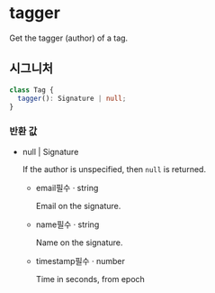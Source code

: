 # tagger

Get the tagger (author) of a tag.

## 시그니처

```ts
class Tag {
  tagger(): Signature | null;
}
```

### 반환 값

<ul class="param-ul">
  <li class="param-li param-li-root">
    <span class="param-type">null | Signature</span>
    <br>
    <p class="param-description">If the author is unspecified, then  <code>null</code>  is returned.</p>
    <ul class="param-ul">
      <li class="param-li">
        <span class="param-name">email</span><span class="param-required">필수</span>&nbsp;·&nbsp;<span class="param-type">string</span>
        <br>
        <p class="param-description">Email on the signature.</p>
      </li>
      <li class="param-li">
        <span class="param-name">name</span><span class="param-required">필수</span>&nbsp;·&nbsp;<span class="param-type">string</span>
        <br>
        <p class="param-description">Name on the signature.</p>
      </li>
      <li class="param-li">
        <span class="param-name">timestamp</span><span class="param-required">필수</span>&nbsp;·&nbsp;<span class="param-type">number</span>
        <br>
        <p class="param-description">Time in seconds, from epoch</p>
      </li>
    </ul>
  </li>
</ul>